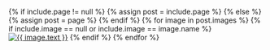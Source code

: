 {% if include.page != null %}
{% assign post = include.page %}
{% else %}
{% assign post = page %}
{% endif %}
{% for image in post.images %}
{% if include.image == null or include.image == image.name %}
<a href="{{ post.imgfolder }}/{{ image.name }}" data-lightbox="0" title="{{ image.text }}">
<img src="{{ post.imgfolder }}/{{ image.thumb }}" title="{{ image.text }}"></a>
{% endif %}
{% endfor %}
